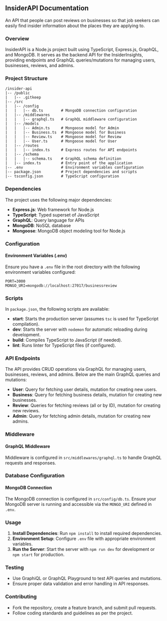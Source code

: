 ## InsiderAPI Documentation

An API that people can post reviews on businesses so that job seekers can easily find insider information about the places they are applying to.

### Overview

InsiderAPI is a Node.js project built using TypeScript, Express.js, GraphQL, and MongoDB. It serves as the backend API for the InsiderInsights, providing endpoints and GraphQL queries/mutations for managing users, businesses, reviews, and admins.

### Project Structure

```
/insider-api
|-- /public
|   |-- .gitkeep
|-- /src
|   |-- /config
|   |   |-- db.ts        # MongoDB connection configuration
|   |-- /middlewares
|   |   |-- graphql.ts   # GraphQL middleware configuration
|   |-- /models
|   |   |-- Admin.ts     # Mongoose model for Admin
|   |   |-- Business.ts  # Mongoose model for Business
|   |   |-- Review.ts    # Mongoose model for Review
|   |   |-- User.ts      # Mongoose model for User
|   |-- /routes
|   |   |-- index.ts     # Express routes for API endpoints
|   |-- /schema
|   |   |-- schema.ts    # GraphQL schema definition
|   |-- index.ts         # Entry point of the application
|-- .env                 # Environment variables configuration
|-- package.json         # Project dependencies and scripts
|-- tsconfig.json        # TypeScript configuration
```

### Dependencies

The project uses the following major dependencies:

- **Express.js**: Web framework for Node.js
- **TypeScript**: Typed superset of JavaScript
- **GraphQL**: Query language for APIs
- **MongoDB**: NoSQL database
- **Mongoose**: MongoDB object modeling tool for Node.js

### Configuration

#### Environment Variables (.env)

Ensure you have a `.env` file in the root directory with the following environment variables configured:

```
PORT=3000                  
MONGO_URI=mongodb://localhost:27017/businessreview
```

### Scripts

In `package.json`, the following scripts are available:

- **start**: Starts the production server (assumes `tsc` is used for TypeScript compilation).
- **dev**: Starts the server with `nodemon` for automatic reloading during development.
- **build**: Compiles TypeScript to JavaScript (if needed).
- **lint**: Runs linter for TypeScript files (if configured).

### API Endpoints

The API provides CRUD operations via GraphQL for managing users, businesses, reviews, and admins. Below are the main GraphQL queries and mutations:

- **User**: Query for fetching user details, mutation for creating new users.
- **Business**: Query for fetching business details, mutation for creating new businesses.
- **Review**: Queries for fetching reviews (all or by ID), mutation for creating new reviews.
- **Admin**: Query for fetching admin details, mutation for creating new admins.

### Middleware

#### GraphQL Middleware

Middleware is configured in `src/middlewares/graphql.ts` to handle GraphQL requests and responses.

### Database Configuration

#### MongoDB Connection

The MongoDB connection is configured in `src/config/db.ts`. Ensure your MongoDB server is running and accessible via the `MONGO_URI` defined in `.env`.

### Usage

1. **Install Dependencies**: Run `npm install` to install required dependencies.
2. **Environment Setup**: Configure `.env` file with appropriate environment variables.
3. **Run the Server**: Start the server with `npm run dev` for development or `npm start` for production.

### Testing

- Use GraphiQL or GraphQL Playground to test API queries and mutations.
- Ensure proper data validation and error handling in API responses.

### Contributing

- Fork the repository, create a feature branch, and submit pull requests.
- Follow coding standards and guidelines as per the project.
